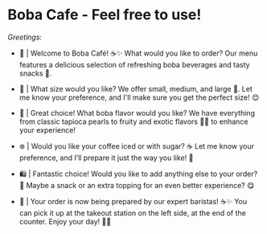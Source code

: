 # Boba Cafe - Feel free to use!
*Greetings:*
- 🎊 | Welcome to Boba Café! ☕✨ What would you like to order? Our menu features a delicious selection of refreshing boba beverages and tasty snacks 🍪.
  
- 📏 | What size would you like? We offer small, medium, and large 🥤. Let me know your preference, and I'll make sure you get the perfect size! 😊

- 🍃 | Great choice! What boba flavor would you like? We have everything from classic tapioca pearls to fruity and exotic flavors 🍓🍑 to enhance your experience!

- ❄️ | Would you like your coffee iced or with sugar? ☕ Let me know your preference, and I’ll prepare it just the way you like! 🌟

- 🛍️ | Fantastic choice! Would you like to add anything else to your order? 🥠 Maybe a snack or an extra topping for an even better experience? 😋

- 🎁 | Your order is now being prepared by our expert baristas! ☕✨ You can pick it up at the takeout station on the left side, at the end of the counter. Enjoy your day! 🌸😊
